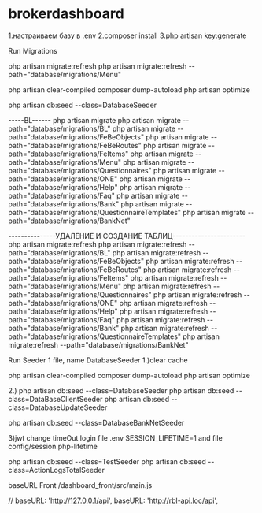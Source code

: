 # brokerdashboard


1.настраиваем базу в .env
2.composer install
3.php artisan key:generate

Run Migrations

php artisan migrate:refresh
php artisan migrate:refresh --path="database/migrations/Menu" 

php artisan clear-compiled 
composer dump-autoload
php artisan optimize

php artisan db:seed --class=DatabaseSeeder 

-----BL------ 
php artisan migrate
php artisan migrate --path="database/migrations/BL"
php artisan migrate --path="database/migrations/FeBeObjects"
php artisan migrate --path="database/migrations/FeBeRoutes" 
php artisan migrate --path="database/migrations/FeItems" 
php artisan migrate --path="database/migrations/Menu" 
php artisan migrate --path="database/migrations/Questionnaires" 
php artisan migrate --path="database/migrations/ONE" 
php artisan migrate --path="database/migrations/Help"
php artisan migrate --path="database/migrations/Faq"
php artisan migrate --path="database/migrations/Bank"
php artisan migrate --path="database/migrations/QuestionnaireTemplates"
php artisan migrate --path="database/migrations/BankNet"

---------------УДАЛЕНИЕ И СОЗДАНИЕ ТАБЛИЦ-----------------------
php artisan migrate:refresh
php artisan migrate:refresh --path="database/migrations/BL"
php artisan migrate:refresh --path="database/migrations/FeBeObjects"
php artisan migrate:refresh --path="database/migrations/FeBeRoutes"
php artisan migrate:refresh --path="database/migrations/FeItems" 
php artisan migrate:refresh --path="database/migrations/Menu" 
php artisan migrate:refresh --path="database/migrations/Questionnaires" 
php artisan migrate:refresh --path="database/migrations/ONE" 
php artisan migrate:refresh --path="database/migrations/Help"
php artisan migrate:refresh --path="database/migrations/Faq"
php artisan migrate:refresh --path="database/migrations/Bank"
php artisan migrate:refresh --path="database/migrations/QuestionnaireTemplates"
php artisan migrate:refresh --path="database/migrations/BankNet"



Run Seeder 1 file, name DatabaseSeeder
1.)clear cache

php artisan clear-compiled 
composer dump-autoload
php artisan optimize

2.)
php artisan db:seed --class=DatabaseSeeder 
php artisan db:seed --class=DataBaseClientSeeder
php artisan db:seed --class=DatabaseUpdateSeeder

php artisan db:seed --class=DatabaseBankNetSeeder


3)jwt change timeOut login file .env SESSION_LIFETIME=1 and file config/session.php-lifetime


php artisan db:seed --class=TestSeeder
php artisan db:seed --class=ActionLogsTotalSeeder

 
 baseURL Front /dashboard_front/src/main.js
  
 // baseURL: 'http://127.0.0.1/api',
 baseURL: 'http://rbl-api.loc/api',




